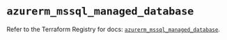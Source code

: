 # `azurerm_mssql_managed_database`

Refer to the Terraform Registry for docs: [`azurerm_mssql_managed_database`](https://registry.terraform.io/providers/hashicorp/azurerm/3.94.0/docs/resources/mssql_managed_database).

